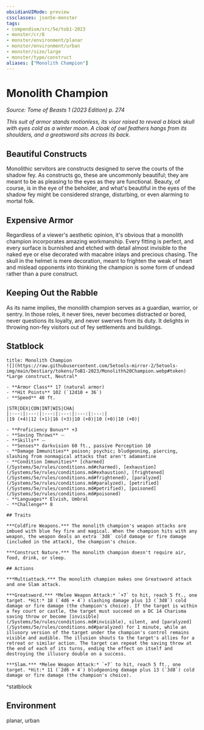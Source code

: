 ```yaml
---
obsidianUIMode: preview
cssclasses: json5e-monster
tags:
- compendium/src/5e/tob1-2023
- monster/cr/8
- monster/environment/planar
- monster/environment/urban
- monster/size/large
- monster/type/construct
aliases: ["Monolith Champion"]
---
```

# Monolith Champion
*Source: Tome of Beasts 1 (2023 Edition) p. 274*  

*This suit of armor stands motionless, its visor raised to reveal a black skull with eyes cold as a winter moon. A cloak of owl feathers hangs from its shoulders, and a greatsword sits across its back.*

## Beautiful Constructs

Monolithic servitors are constructs designed to serve the courts of the shadow fey. As constructs go, these are uncommonly beautiful; they are meant to be as pleasing to the eyes as they are functional. Beauty, of course, is in the eye of the beholder, and what's beautiful in the eyes of the shadow fey might be considered strange, disturbing, or even alarming to mortal folk.

## Expensive Armor

Regardless of a viewer's aesthetic opinion, it's obvious that a monolith champion incorporates amazing workmanship. Every fitting is perfect, and every surface is burnished and etched with detail almost invisible to the naked eye or else decorated with macabre inlays and precious chasing. The skull in the helmet is mere decoration, meant to frighten the weak of heart and mislead opponents into thinking the champion is some form of undead rather than a pure construct.

## Keeping Out the Rabble

As its name implies, the monolith champion serves as a guardian, warrior, or sentry. In those roles, it never tires, never becomes distracted or bored, never questions its loyalty, and never swerves from its duty. It delights in throwing non-fey visitors out of fey settlements and buildings.

## Statblock

```ad-statblock
title: Monolith Champion
![](https://raw.githubusercontent.com/5etools-mirror-2/5etools-img/main/bestiary/tokens/ToB1-2023/Monolith%20Champion.webp#token)
*Large construct, Neutral*

- **Armor Class** 17 (natural armor)
- **Hit Points** 102 (`12d10 + 36`)
- **Speed** 40 ft.

|STR|DEX|CON|INT|WIS|CHA|
|:---:|:---:|:---:|:---:|:---:|:---:|
|19 (+4)|12 (+1)|16 (+3)|10 (+0)|10 (+0)|10 (+0)|

- **Proficiency Bonus** +3
- **Saving Throws** ⏤
- **Skills** ⏤
- **Senses** darkvision 60 ft., passive Perception 10
- **Damage Immunities** poison; psychic; bludgeoning, piercing, slashing from nonmagical attacks that aren't adamantine
- **Condition Immunities** [charmed](/Systems/5e/rules/conditions.md#charmed), [exhaustion](/Systems/5e/rules/conditions.md#exhaustion), [frightened](/Systems/5e/rules/conditions.md#frightened), [paralyzed](/Systems/5e/rules/conditions.md#paralyzed), [petrified](/Systems/5e/rules/conditions.md#petrified), [poisoned](/Systems/5e/rules/conditions.md#poisoned)
- **Languages** Elvish, Umbral
- **Challenge** 8

## Traits

***Coldfire Weapons.*** The monolith champion's weapon attacks are imbued with blue fey fire and magical. When the champion hits with any weapon, the weapon deals an extra `3d8` cold damage or fire damage (included in the attack), the champion's choice.

***Construct Nature.*** The monolith champion doesn't require air, food, drink, or sleep.

## Actions

***Multiattack.*** The monolith champion makes one Greatsword attack and one Slam attack.

***Greatsword.*** *Melee Weapon Attack:* `+7` to hit, reach 5 ft., one target. *Hit:* 18 (`4d6 + 4`) slashing damage plus 13 (`3d8`) cold damage or fire damage (the champion's choice). If the target is within a fey court or castle, the target must succeed on a DC 14 Charisma saving throw or become [invisible](/Systems/5e/rules/conditions.md#invisible), silent, and [paralyzed](/Systems/5e/rules/conditions.md#paralyzed) for 1 minute, while an illusory version of the target under the champion's control remains visible and audible. The illusion shouts to the target's allies for a retreat or similar action. The target can repeat the saving throw at the end of each of its turns, ending the effect on itself and destroying the illusory double on a success.

***Slam.*** *Melee Weapon Attack:* `+7` to hit, reach 5 ft., one target. *Hit:* 11 (`2d6 + 4`) bludgeoning damage plus 13 (`3d8`) cold damage or fire damage (the champion's choice).
```
^statblock

## Environment

planar, urban